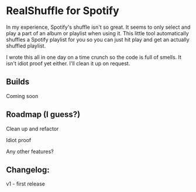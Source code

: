 # RealShuffle for Spotify

In my experience, Spotify's shuffle isn't so great. It seems to only select and play
a part of an album or playlist when using it. This little tool automatically shuffles a 
Spotify playlist for you so you can just hit play and get an actually shuffled playlist.

I wrote this all in one day on a time crunch so the code is full of smells. It isn't idiot 
proof yet either. I'll clean it up on request.

## Builds

Coming soon

## Roadmap (I guess?)

Clean up and refactor

Idiot proof

Any other features?

## Changelog:

v1 - first release